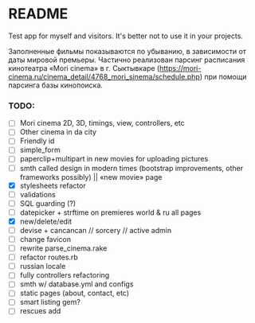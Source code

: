 # README

Test app for myself and visitors. It's better not to use it in your projects.

Заполненные фильмы показываются по убыванию, в зависимости от даты мировой премьеры.
Частично реализован парсинг расписания кинотеатра «Mori cinema» в г. Сыктывкаре (https://mori-cinema.ru/cinema_detail/4768_mori_sinema/schedule.php) при помощи парсинга базы кинопоиска.

### TODO:

- [ ] Mori cinema 2D, 3D, timings, view, controllers, etc
- [ ] Other cinema in da city
- [ ] Friendly id
- [ ] simple_form
- [ ] paperclip+multipart in new movies for uploading pictures
- [ ] smth called design in modern times (bootstrap improvements, other frameworks possibly) || «new movie» page
- [x] stylesheets refactor
- [ ] validations
- [ ] SQL guarding (?)
- [ ] datepicker + strftime on premieres world & ru all pages
- [x] new/delete/edit
- [ ] devise + cancancan // sorcery // active admin
- [ ] change favicon
- [ ] rewrite parse_cinema.rake
- [ ] refactor routes.rb
- [ ] russian locale
- [ ] fully controllers refactoring
- [ ] smth w/ database.yml and configs
- [ ] static pages (about, contact, etc)
- [ ] smart listing gem?
- [ ] rescues add
